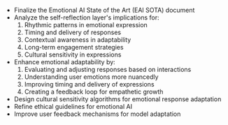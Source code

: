 - Finalize the Emotional AI State of the Art (EAI SOTA) document
- Analyze the self-reflection layer's implications for:
  1. Rhythmic patterns in emotional expression
  2. Timing and delivery of responses
  3. Contextual awareness in adaptability
  4. Long-term engagement strategies
  5. Cultural sensitivity in expressions
- Enhance emotional adaptability by:
  1. Evaluating and adjusting responses based on interactions
  2. Understanding user emotions more nuancedly
  3. Improving timing and delivery of expressions
  4. Creating a feedback loop for empathetic growth
- Design cultural sensitivity algorithms for emotional response adaptation
- Refine ethical guidelines for emotional AI
- Improve user feedback mechanisms for model adaptation